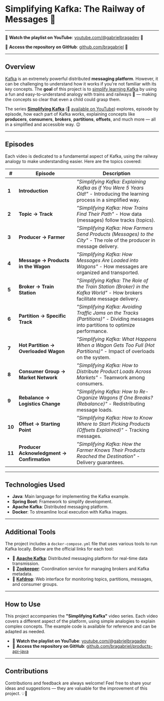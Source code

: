 # **Simplifying Kafka: The Railway of Messages** 🚂

---

🎥 **Watch the playlist on YouTube**: [youtube.com/@gabrielbragadev](https://youtube.com/@gabrielbragadev) 🔗

🐙 **Access the repository on GitHub**: [github.com/bragabriel](https://github.com/bragabriel/products-api-java) 🔗

---

## **Overview**
[Kafka](https://kafka.apache.org) is an extremely powerful distributed **messaging platform**. However, it can be challenging to understand how it works if you're not familiar with its key concepts. The **goal** of this project is to <u>simplify learning Kafka</u> by using a fun and easy-to-understand analogy with trains and railways 🚂 — making the concepts so clear that even a child could grasp them.

The series **[Simplifying Kafka](TODO)** (🎥 <u>available on YouTube</u>) explores, episode by episode, how each part of Kafka works, explaining concepts like **producers**, **consumers**, **brokers**, **partitions**, **offsets**, and much more — all in a simplified and accessible way. 😉


---

## **Episodes**
Each video is dedicated to a fundamental aspect of Kafka, using the railway analogy to make understanding easier. Here are the topics covered:

| **#** | **Episode**                                | **Description**                                                                                                            |
|-------|--------------------------------------------|--------------------------------------------------------------------------------------------------------------------------|
| **1** | **Introduction**                           | *"Simplifying Kafka: Explaining Kafka as if You Were 5 Years Old!"* - Introducing the learning process in a simplified way.|
| **2** | **Topic → Track**                          | *"Simplifying Kafka: How Trains Find Their Path"* - How data (messages) follow tracks (topics).                           |
| **3** | **Producer → Farmer**                      | *"Simplifying Kafka: How Farmers Send Products (Messages) to the City"* - The role of the producer in message delivery.   |
| **4** | **Message → Products in the Wagon**        | *"Simplifying Kafka: How Messages Are Loaded into Wagons"* - How messages are organized and transported.                  |
| **5** | **Broker → Train Station**                 | *"Simplifying Kafka: The Role of the Train Station (Broker) in the Kafka World"* - How brokers facilitate message delivery.|
| **6** | **Partition → Specific Track**             | *"Simplifying Kafka: Avoiding Traffic Jams on the Tracks (Partitions)"* - Dividing messages into partitions to optimize performance. |
| **7** | **Hot Partition → Overloaded Wagon**       | *"Simplifying Kafka: What Happens When a Wagon Gets Too Full (Hot Partitions)"* - Impact of overloads on the system.      |
| **8** | **Consumer Group → Market Network**        | *"Simplifying Kafka: How to Distribute Product Loads Across Markets"* - Teamwork among consumers.                         |
| **9** | **Rebalance → Logistics Change**           | *"Simplifying Kafka: How to Re-Organize Wagons If One Breaks? (Rebalance)"* - Redistributing message loads.               |
| **10**| **Offset → Starting Point**                | *"Simplifying Kafka: How to Know Where to Start Picking Products (Offsets Explained)"* - Tracking messages.               |
| **11**| **Producer Acknowledgment → Confirmation** | *"Simplifying Kafka: How the Farmer Knows Their Products Reached the Destination"* - Delivery guarantees.                 |

---

## **Technologies Used**
- **Java**: Main language for implementing the Kafka example.
- **Spring Boot**: Framework to simplify development.
- **Apache Kafka**: Distributed messaging platform.
- **Docker**: To streamline local execution with Kafka images.

---

## **Additional Tools**
The project includes a `docker-compose.yml` file that uses various tools to run Kafka locally. Below are the official links for each tool:

- 🔗 **[Apache Kafka](https://kafka.apache.org)**: Distributed messaging platform for real-time data transmission.
- 🔗 **[Zookeeper](https://zookeeper.apache.org)**: Coordination service for managing brokers and Kafka metadata.
- 🔗 **[Kafdrop](https://github.com/obsidiandynamics/kafdrop)**: Web interface for monitoring topics, partitions, messages, and consumer groups.

---

## **How to Use**
This project accompanies the **"Simplifying Kafka"** video series.  Each video  covers a different aspect of the platform, using simple analogies to explain complex concepts. The example code is available for reference and can be adapted as needed.

- 🎥 **Watch the playlist on YouTube**: [youtube.com/@gabrielbragadev](https://youtube.com/@gabrielbragadev)
- 🐙 **Access the repository on GitHub**: [github.com/bragabriel/products-api-java](https://github.com/bragabriel/products-api-java)

---

## **Contributions**
Contributions and feedback are always welcome! Feel free to share your ideas and suggestions — they are valuable for the improvement of this project. 💡🚀
